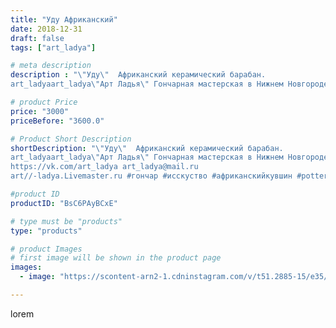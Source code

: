 ```yaml
---
title: "Уду Африканский"
date: 2018-12-31
draft: false
tags: ["art_ladya"]

# meta description
description : "\"Уду\"  Африканский керамический барабан. 
art_ladyaart_ladya\"Арт Ладья\" Гончарная мастерская в Нижнем Новгороде. Изготовление керамики и мастер//-классы по "

# product Price
price: "3000"
priceBefore: "3600.0"

# Product Short Description
shortDescription: "\"Уду\"  Африканский керамический барабан. 
art_ladyaart_ladya\"Арт Ладья\" Гончарная мастерская в Нижнем Новгороде. Изготовление керамики и мастер//-классы по обучению. 
https://vk.com/art_ladya art_ladya@mail.ru 
art//-ladya.Livemaster.ru #гончар #исскуство #африканскийкувшин #potter #керамикадляинтерьера #керамикаручнаяработа #гончарнаямастерская #керамиканазаказ #handmade #drum #керамика #гончарнаяпосуда #эксклюзивнаякерамика #painter #artist #africandrum #decor #ceramics #pitcher #restaurant #африканскийбарабан #ceramics #design #барабан #ceramicarte #африка #africa #clay #уду #africanpitcher #авторскаякерамика"

#product ID
productID: "BsC6PAyBCxE"

# type must be "products"
type: "products"

# product Images
# first image will be shown in the product page
images:
  - image: "https://scontent-arn2-1.cdninstagram.com/v/t51.2885-15/e35/47693545_410861349455302_1400946316896789806_n.jpg?tp=1&_nc_ht=scontent-arn2-1.cdninstagram.com&_nc_cat=110&_nc_ohc=jXqnYXEu02MAX86PXt1&ccb=7-4&oh=41b3419bf84e6c52350546b1ebbea1a9&oe=6083F670&_nc_sid=86f79a&ig_cache_key=MTk0NjM3NDEwNzMwNjQwNDkzMg%3D%3D.2-ccb7-4"

---
```

lorem
